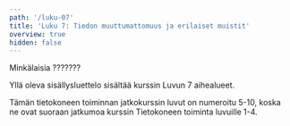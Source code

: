 ```yaml
---
path: '/luku-07'
title: 'Luku 7: Tiedon muuttumattomuus ja erilaiset muistit'
overview: true
hidden: false
---
```


Minkälaisia ???????

<please-login></please-login>

<pages-in-this-section></pages-in-this-section>

Yllä oleva sisällysluettelo sisältää kurssin Luvun 7 aihealueet.

Tämän tietokoneen toiminnan jatkokurssin luvut on numeroitu 5-10, koska ne ovat suoraan jatkumoa kurssin Tietokoneen toiminta luvuille 1-4.

<exercises-in-this-section></exercises-in-this-section>
